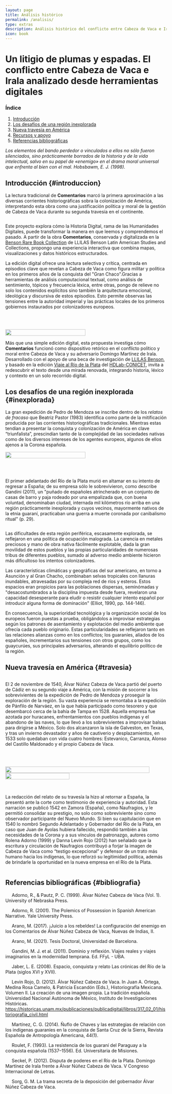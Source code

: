 ```yaml
---
layout: page
title: Análisis histórico
permalink: /analisis/
type: extras
description: Análisis histórico del conflicto entre Cabeza de Vaca e Irala
icon: book
---
```

# Un litigio de plumas y espadas. El conflicto entre Cabeza de Vaca e Irala analizado desde herramientas digitales

### Índice

1. [Introducción](#introduccion)
2. [Los desafíos de una región inexplorada](#inexplorada)
3. [Nueva travesía en América](#travesia)
4. [Recursos y apoyo](#recursos-y-apoyo)
5. [Referencias bibliográficas](#bibliografia)

<cite>
Los elementos del bando perdedor o vinculados a ellos no sólo fueron silenciados, sino prácticamente borrados de la historia y de la vida intelectual, salvo en su papel de «enemigo» en el drama moral universal que enfrenta al bien con el mal.</cite>
<cite>Hobsbawm, E. J. (1998).
</cite>

## Introducción {#introduccion}

La lectura tradicional de **Comentarios** marcó la primera aproximación a las diversas corrientes historiográficas sobra la colonización de América, interpretando esta obra como una justificación política y moral de la gestión de Cabeza de Vaca durante su segunda travesía en el continente.

<div style="display: flex; gap: 3rem; flex-wrap: wrap; align-items: flex-start;">

  <div style="flex: 1; min-width: 250px;">
    <p>
      Este proyecto explora cómo la Historia Digital, rama de las Humanidades Digitales, puede transformar la manera en que leemos y comprendemos el pasado. A partir de la obra <strong>Comentarios</strong>, conservada y digitalizada en la <a href="https://collections.lib.utexas.edu/catalog/utblac:be9bfa47-9704-483e-a461-9588875230b8">Benson Rare Book Collection</a> de LLILAS Benson Latin American Studies and Collections, propongo una experiencia interactiva que combina mapas, visualizaciones y datos históricos estructurados.</p>
      <p>La edición digital ofrece una lectura selectiva y crítica, centrada en episodios clave que revelan a Cabeza de Vaca como figura militar y política en los primeros años de la conquista del "Gran Chaco".Gracias a herramientas de análisis computacional textual, como análisis de sentimiento, tópicos y frecuencia léxica, entre otras, pongo de relieve no solo los contenidos explícitos sino también la arquitectura emocional, ideológica y discursiva de estos episodios. Esto permite observas las tensiones entre la autoridad imperial y las prácticas locales de los primeros gobiernos instaurados por colonizadores europeos.
    </p>
  </div>
  <div style="flex: 0 0 250px;">
    <img src="{{ site.baseurl }}/assets/img/pagina3.jpg" style="width: 100%; height: auto; display: block;"/>
  </div>
</div>

Más que una simple edición digital, esta propuesta investiga cómo **Comentarios** funcionó como dispositivo retórico en el conflicto político y moral entre Cabeza de Vaca y su adversario Domingo Martínez de Irala. Desarrollado con el apoyo de una beca de investigación de [LLILAS Benson](https://sites.utexas.edu/llilasbensonds/funding/digital-scholarship-fellowships), y basado en la edición [Viaje al Río de la Plata](https://hdlab.space/viaje-al-rio-de-la-plata) del [HDLab-CONICET](https://github.com/hdlabconicet/viaje-al-rio-de-la-plata), invita a redescubrir el texto desde una mirada renovada, integrando historia, léxico y contexto en un solo recorrido digital.

## Los desafíos de una región inexplorada {#inexplorada}

La gran expedición de Pedro de Mendoza se inscribe dentro de los *relatos de fracaso* que Beatriz Pastor (1983) identifica como parte de la mitificación producida por las corrientes historiográficas tradicionales. Mientras estas tendían a presentar la conquista y colonización de América en clave “triunfalista”, prescindían tanto de la complejidad de las sociedades nativas como de los diversos intereses de los agentes europeos, algunos de ellos ajenos a la Corona española.

<div style="display: flex; gap: 3rem; flex-wrap: wrap; align-items: flex-start;">
<div style="flex: 0 0 250px;">
<img src="{{ site.baseurl }}/assets/img/Buenos_Aires_-_Schmidel.jpg" style="width: 100%; height: auto; display: block;"/></div>
<div style="flex: 1; min-width: 300px;">
<p>El primer adelantado del Río de la Plata murió en altamar en su intento de regresar a España; de su empresa sólo le sobrevivieron, como describe Gandini (2011), un "puñado de españoles atrincherado en un conjunto de casas de barro y paja rodeado por una empalizada que, con buena voluntad, denominaban ciudad, internada mil kilómetros río arriba en una región prácticamente inexplorada y cuyos vecinos, mayormente nativos de la etnia guaraní, practicaban una guerra a muerte coronada por canibalismo ritual" (p. 29).</p>
<p></p></div></div>

Las dificultades de esta región periférica, escasamente explorada, se reflejaron en una política de ocupación malograda. La carencia en metales preciosos y mano de obra nativa fácilmente explotable, dada la gran movilidad de estos pueblos y las propias particularidades de numerosas tribus de diferentes pueblos, sumado al adverso medio ambiente hicieron más dificultoso los intentos colonizadores.

Las características climáticas y geográficas del sur americano, en torno a Asunción y al Gran Chacho, combinaban selvas tropicales con llanuras inundables, atravesadas por su compleja red de ríos y esteros. Estos espacios eran propicios para las poblaciones dispersas, seminómadas y "desacostumbrados a la disciplina impuesta desde fuera, revelaron una capacidad desesperante para eludir o resistir cualquier intento español por introducir alguna forma de dominación" (Elliot, 1990, pp. 144-146).

En consecuencia, la superioridad tecnológica y la organización social de los europeos fueron puestas a prueba, obligándolos a improvisar estrategias según los patrones de asentamiento y explotación del medio ambiente que ofrecía cada pueblo originario. Estas particularidades se reflejaron tanto en las relaciones alianzas como en los conflictos; los guaraníes, alíados de los españoles, incrementarios sus tensiones con otros grupos, como los guaycurúes, sus principales adversarios, alterando el equilibrio político de la región.

## Nueva travesía en América {#travesia}

<div style="display: flex; gap: 3rem; flex-wrap: wrap; align-items: flex-start;">
<div style="flex: 1; min-width: 200px;">
  <p>El 2 de noviembre de 1540, Álvar Núñez Cabeza de Vaca partió del puerto de Cádiz en su segundo viaje a América, con la misión de socorrer a los sobrevivientes de la expedición de Pedro de Mendoza y proseguir la exploración de la región. Su vasta experiencia se remontaba a la expedición de Pánfilo de Narváez, en la que había participado como tesorero y que desembarcó cerca de la bahía de Tampa en 1528. Aquella empresa fue azotada por huracanes, enfrentamientos con pueblos indígenas y el abandono de las naves, lo que llevó a los sobrevivientes a improvisar balsas para dirigirse a México. Solo dos alcanzaron la isla de Galveston, en Texas, y tras un invierno devastador y años de cautiverio y desplazamientos, en 1533 solo quedaban con vida cuatro hombres: Estevanico, Carranza, Alonso del Castillo Maldonado y el propio Cabeza de Vaca.</p>
  </div>
  <div style="flex: 0 0 450px;">
<img src="https://upload.wikimedia.org/wikipedia/commons/2/23/Expedition_Cabeza_de_Vaca_Karte.png" style="width: 100%; height: auto; display: block;"></div></div>

<div style="display: flex; gap: 2rem; flex-wrap: wrap; align-items: flex-start;">

<div style="flex: 0 0 200px;">
<img src="{{ site.baseurl }}/assets/img/capitulacion.jpg" style="width: 100%; height: auto; display: block;"/></div>

<div style="flex: 1; min-width: 400px;">
  <p>La redacción del relato de su travesía la hizo al retornar a España, la presentó ante la corte como testimonio de experiencia y autoridad. Esta narración se publicó 1542 en Zamora (España), como Naufragios, y le permitió consolidar su prestigio, no solo como sobreviviente sino como observador participante del Nuevo Mundo. Si bien su capitulación que en 1540 lo nombró Segundo Adelantado y Gobernador del Río de la Plata, en caso que Juan de Ayolas hubiera fallecido, respondió también a las necesidades de la Corona y a sus vínculos de patronazgo, autores como Rolena Adorno (1999) y Danna Levin Rojo (2012) han señalado que la escritura y circulación de Naufragios contribuyó a forjar la imagen de Cabeza de Vaca como “testigo excepcional” y defensor de un trato más humano hacia los indígenas, lo que reforzó su legitimidad política, además de brindarle la oportunidad en la nueva empresa en el Río de la Plata.</p>
  </div>
  </div>

## Referencias bibliográficas {#bibliografia}
<p style="text-indent: 20px;">
Adorno, R., & Pautz, P. C. (1999). Álvar Núñez Cabeza de Vaca (Vol. 1). University of Nebraska Press.
</p>
<p style="text-indent: 20px;">Adorno, R. (2001). The Polemics of Possession in Spanish American Narrative. Yale University Press.</p>

<p style="text-indent: 20px;">Arano, M. (2017). ¡Juicio a los rebeldes! La configuración del enemigo en los Comentarios de Álvar Núñez Cabeza de Vaca, Nuevas de Indias, II.</p>

<p style="text-indent: 20px;">Arano, M. (2021). Tesis Doctoral, Universidad de Barcelona.</p>

<p style="text-indent: 20px;">Gandini, M. J. et al. (2011). Dominio y reflexión. Viajes reales y viajes imaginarios en la modernidad temprana. Ed. FFyL - UBA.</p>

<p style="text-indent: 20px;">Jaber, L. E. (2008). Espacio, conquista y relato Las crónicas del Río de la Plata (siglos XVI y XVII).</p>

<p style="text-indent: 20px;">Levin Rojo, D. (2012). Álvar Núñez Cabeza de Vaca. In Juan A. Ortega, Medina Rosa Camelo, & Patricia Escandón (Eds.), Historiografía Mexicana. Volumen II. La creación de una imagen propia. La tradición española. Universidad Nacional Autónoma de México, Instituto de Investigaciones Históricas. <a href="https://historicas.unam.mx/publicaciones/publicadigital/libros/317_02_01/historiografia_civil.html">https://historicas.unam.mx/publicaciones/publicadigital/libros/317_02_01/historiografia_civil.html</a></p>


<p style="text-indent: 20px;">Martínez, C. G. (2014). Ñuflo de Chaves y las estrategias de relación con los indígenas guaraníes en la conquista de Santa Cruz de la Sierra, Revista Española de Antropología Americana, 44(1).</p>

<p style="text-indent: 20px;">Roulet, F. (1993). La resistencia de los guaraní del Paraguay a la conquista española (1537–1556). Ed. Universitaria de Misiones.</p>

<p style="text-indent: 20px;">Seckel, P. (2012). Disputa de poderes en el Río de la Plata. Domingo Martínez de Irala frente a Álvar Núñez Cabeza de Vaca. V Congreso Internacional de Letras.</p>

<p style="text-indent: 20px;">Sorg, G. M. La trama secreta de la deposición del gobernador Álvar Núñez Cabeza de Vaca.
</p>